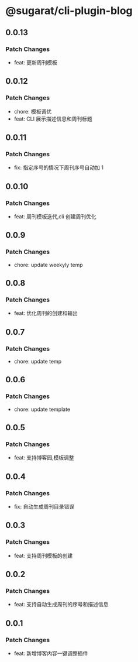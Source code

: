 # @sugarat/cli-plugin-blog

## 0.0.13

### Patch Changes

- feat: 更新周刊模板

## 0.0.12

### Patch Changes

- chore: 模板调优
- feat: CLI 展示描述信息和周刊标题

## 0.0.11

### Patch Changes

- fix: 指定序号的情况下周刊序号自动加 1

## 0.0.10

### Patch Changes

- feat: 周刊模板迭代,cli 创建周刊优化

## 0.0.9

### Patch Changes

- chore: update weekyly temp

## 0.0.8

### Patch Changes

- feat: 优化周刊的创建和输出

## 0.0.7

### Patch Changes

- chore: update temp

## 0.0.6

### Patch Changes

- chore: update template

## 0.0.5

### Patch Changes

- feat: 支持博客园,模板调整

## 0.0.4

### Patch Changes

- fix: 自动生成周刊目录错误

## 0.0.3

### Patch Changes

- feat: 支持周刊模板的创建

## 0.0.2

### Patch Changes

- feat: 支持自动生成周刊的序号和描述信息

## 0.0.1

### Patch Changes

- feat: 新增博客内容一键调整插件
